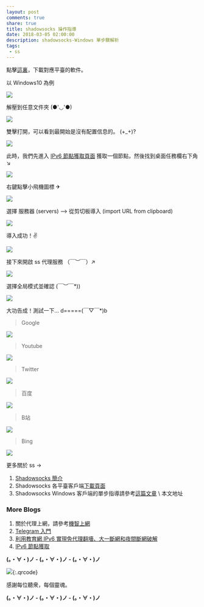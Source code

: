 ```yaml
---
layout: post
comments: true
share: true
title: shadowsocks 操作指導
date: 2018-03-05 02:00:00
description: shadowsocks-Windows 單步驟解析
tags: 
 - ss
---
```


點擊[這裏](http://test007.gq/ss-download)，下載對應平臺的軟件。

以 Windows10 為例

![](http://telegra.ph/file/b6470e259c19a7b429486.png)

解壓到任意文件夾 (●'◡'●)

![](http://telegra.ph/file/aef086f3434d1b9eef80d.png)

雙擊打開，可以看到最開始是沒有配置信息的。 (+_+)?

![](http://telegra.ph/file/f3d5d84431d90ddd59a76.png)

此時，我們先進入 [IPv6 節點獲取頁面](http://test007.gq/IPV6-node) 獲取一個節點，然後找到桌面任務欄右下角 ↘ 

![](http://telegra.ph/file/e78750f3d19d07ecbcdfc.png)

右鍵點擊小飛機圖標 ✈ 

![](http://telegra.ph/file/2d4c534d882ef4087040e.png)

選擇 服務器 (servers) --> 從剪切板導入 (import URL from clipboard)

![](http://telegra.ph/file/252e92da077deb298eae3.png)

導入成功！✌

![](http://telegra.ph/file/f17567e9fdca7ca96926b.png)

接下來開啟 ss 代理服務 （￣︶￣）↗　

![](http://telegra.ph/file/2d4c534d882ef4087040e.png)

選擇全局模式並確認 \(￣︶￣*\))

![](http://telegra.ph/file/9caf39dd9b43ad28a3ea0.png)

大功告成！測試一下... d=====(￣▽￣*)b

> Google

![](http://telegra.ph/file/ad4de590c8a650a662ba9.png)

> Youtube

![](http://telegra.ph/file/6d948d793ed07745bcc2d.png)

> Twitter

![](http://telegra.ph/file/789bcc8293cf9d40cf0d6.png)

> 百度

![](http://telegra.ph/file/e7255f899a17c3e620a23.png)

> B站

![](http://telegra.ph/file/46721cfadd979dc3a6ba2.png)

> Bing

![](http://telegra.ph/file/511fb81ba7da5be164c73.png)

更多關於 ss ->

1. [Shadowsocks 簡介](http://test007.gq/ss-intro)
2. Shadowsocks 各平臺客戶端[下載頁面](http://test007.gq/ss-download)
3. Shadowsocks Windows 客戶端的單步指導請參考[這篇文章](http://test007.gq/ss-cmd) \ 本文地址

### More Blogs

1. 關於代理上網，請參考[機智上網](http://test007.gq/surf-the-real)
2. [Telegram 入門](http://test007.gq/Telegram)
3. [利用教育網 IPv6 實現免代理翻墻、大一斷網和夜間斷網破解](http://test007.gq/IPV6-edu)
4. [IPv6 節點獲取](http://test007.gq/IPV6-node)

**(。・∀・)ノ - (。・∀・)ノ - (。・∀・)ノ**

![](http://telegra.ph/file/266899c5402c9ebb14269.png){:.qrcode}

感謝每位聽衆，每個靈魂。

**(。・∀・)ノ - (。・∀・)ノ - (。・∀・)ノ**